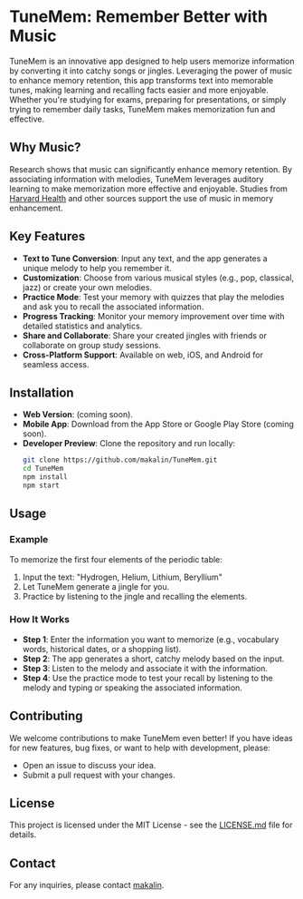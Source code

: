 # TuneMem: Remember Better with Music

TuneMem is an innovative app designed to help users memorize information by converting it into catchy songs or jingles. Leveraging the power of music to enhance memory retention, this app transforms text into memorable tunes, making learning and recalling facts easier and more enjoyable. Whether you're studying for exams, preparing for presentations, or simply trying to remember daily tasks, TuneMem makes memorization fun and effective.

## Why Music?

Research shows that music can significantly enhance memory retention. By associating information with melodies, TuneMem leverages auditory learning to make memorization more effective and enjoyable. Studies from [Harvard Health](https://www.health.harvard.edu/mind-and-mood/music-can-boost-memory-and-mood) and other sources support the use of music in memory enhancement.

## Key Features

- **Text to Tune Conversion**: Input any text, and the app generates a unique melody to help you remember it.
- **Customization**: Choose from various musical styles (e.g., pop, classical, jazz) or create your own melodies.
- **Practice Mode**: Test your memory with quizzes that play the melodies and ask you to recall the associated information.
- **Progress Tracking**: Monitor your memory improvement over time with detailed statistics and analytics.
- **Share and Collaborate**: Share your created jingles with friends or collaborate on group study sessions.
- **Cross-Platform Support**: Available on web, iOS, and Android for seamless access.

## Installation

- **Web Version**: (coming soon).
- **Mobile App**: Download from the App Store or Google Play Store (coming soon).
- **Developer Preview**: Clone the repository and run locally:
  ```bash
  git clone https://github.com/makalin/TuneMem.git
  cd TuneMem
  npm install
  npm start
  ```

## Usage

### Example

To memorize the first four elements of the periodic table:

1. Input the text: "Hydrogen, Helium, Lithium, Beryllium"
2. Let TuneMem generate a jingle for you.
3. Practice by listening to the jingle and recalling the elements.

### How It Works

- **Step 1**: Enter the information you want to memorize (e.g., vocabulary words, historical dates, or a shopping list).
- **Step 2**: The app generates a short, catchy melody based on the input.
- **Step 3**: Listen to the melody and associate it with the information.
- **Step 4**: Use the practice mode to test your recall by listening to the melody and typing or speaking the associated information.

## Contributing

We welcome contributions to make TuneMem even better! If you have ideas for new features, bug fixes, or want to help with development, please:

- Open an issue to discuss your idea.
- Submit a pull request with your changes.

## License

This project is licensed under the MIT License - see the [LICENSE.md](LICENSE.md) file for details.

## Contact

For any inquiries, please contact [makalin](https://github.com/makalin).
